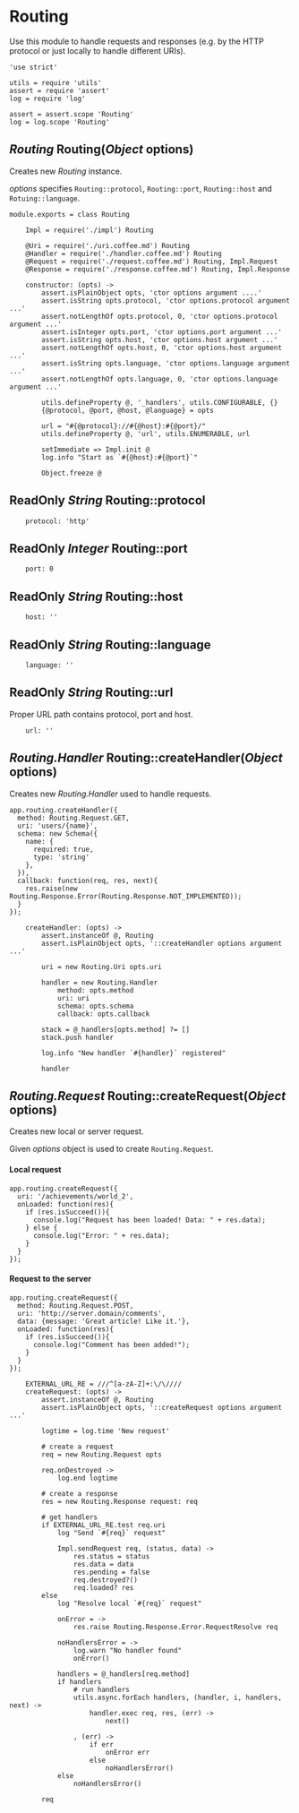 Routing
=======

Use this module to handle requests and responses (e.g. by the HTTP protocol or just
locally to handle different URIs).

	'use strict'

	utils = require 'utils'
	assert = require 'assert'
	log = require 'log'

	assert = assert.scope 'Routing'
	log = log.scope 'Routing'

*Routing* Routing(*Object* options)
-----------------------------------

Creates new *Routing* instance.

*options* specifies `Routing::protocol`, `Routing::port`,
`Routing::host` and `Rotuing::language`.

	module.exports = class Routing

		Impl = require('./impl') Routing

		@Uri = require('./uri.coffee.md') Routing
		@Handler = require('./handler.coffee.md') Routing
		@Request = require('./request.coffee.md') Routing, Impl.Request
		@Response = require('./response.coffee.md') Routing, Impl.Response

		constructor: (opts) ->
			assert.isPlainObject opts, 'ctor options argument ....'
			assert.isString opts.protocol, 'ctor options.protocol argument ...'
			assert.notLengthOf opts.protocol, 0, 'ctor options.protocol argument ...'
			assert.isInteger opts.port, 'ctor options.port argument ...'
			assert.isString opts.host, 'ctor options.host argument ...'
			assert.notLengthOf opts.host, 0, 'ctor options.host argument ...'
			assert.isString opts.language, 'ctor options.language argument ...'
			assert.notLengthOf opts.language, 0, 'ctor options.language argument ...'

			utils.defineProperty @, '_handlers', utils.CONFIGURABLE, {}
			{@protocol, @port, @host, @language} = opts

			url = "#{@protocol}://#{@host}:#{@port}/"
			utils.defineProperty @, 'url', utils.ENUMERABLE, url

			setImmediate => Impl.init @
			log.info "Start as `#{@host}:#{@port}`"

			Object.freeze @

ReadOnly *String* Routing::protocol
-----------------------------------

		protocol: 'http'

ReadOnly *Integer* Routing::port
--------------------------------

		port: 0

ReadOnly *String* Routing::host
-------------------------------

		host: ''

ReadOnly *String* Routing::language
-----------------------------------

		language: ''

ReadOnly *String* Routing::url
------------------------------

Proper URL path contains protocol, port and host.

		url: ''

*Routing.Handler* Routing::createHandler(*Object* options)
----------------------------------------------------------

Creates new *Routing.Handler* used to handle requests.

```
app.routing.createHandler({
  method: Routing.Request.GET,
  uri: 'users/{name}',
  schema: new Schema({
    name: {
      required: true,
      type: 'string'
    },
  }),
  callback: function(req, res, next){
    res.raise(new Routing.Response.Error(Routing.Response.NOT_IMPLEMENTED));
  }
});
```

		createHandler: (opts) ->
			assert.instanceOf @, Routing
			assert.isPlainObject opts, '::createHandler options argument ...'

			uri = new Routing.Uri opts.uri

			handler = new Routing.Handler
				method: opts.method
				uri: uri
				schema: opts.schema
				callback: opts.callback

			stack = @_handlers[opts.method] ?= []
			stack.push handler

			log.info "New handler `#{handler}` registered"

			handler

*Routing.Request* Routing::createRequest(*Object* options)
----------------------------------------------------------

Creates new local or server request.

Given *options* object is used to create `Routing.Request`.

#### Local request

```
app.routing.createRequest({
  uri: '/achievements/world_2',
  onLoaded: function(res){
    if (res.isSucceed()){
      console.log("Request has been loaded! Data: " + res.data);
    } else {
      console.log("Error: " + res.data);
    }
  }
});
```

#### Request to the server

```
app.routing.createRequest({
  method: Routing.Request.POST,
  uri: 'http://server.domain/comments',
  data: {message: 'Great article! Like it.'},
  onLoaded: function(res){
    if (res.isSucceed()){
      console.log("Comment has been added!");
    }
  }
});
```

		EXTERNAL_URL_RE = ///^[a-zA-Z]+:\/\////
		createRequest: (opts) ->
			assert.instanceOf @, Routing
			assert.isPlainObject opts, '::createRequest options argument ...'

			logtime = log.time 'New request'

			# create a request
			req = new Routing.Request opts

			req.onDestroyed ->
				log.end logtime

			# create a response
			res = new Routing.Response request: req

			# get handlers
			if EXTERNAL_URL_RE.test req.uri
				log "Send `#{req}` request"

				Impl.sendRequest req, (status, data) ->
					res.status = status
					res.data = data
					res.pending = false
					req.destroyed?()
					req.loaded? res
			else
				log "Resolve local `#{req}` request"

				onError = ->
					res.raise Routing.Response.Error.RequestResolve req

				noHandlersError = ->
					log.warn "No handler found"
					onError()

				handlers = @_handlers[req.method]
				if handlers
					# run handlers
					utils.async.forEach handlers, (handler, i, handlers, next) ->
						handler.exec req, res, (err) ->
							next()

					, (err) ->
						if err
							onError err
						else
							noHandlersError()
				else
					noHandlersError()

			req
